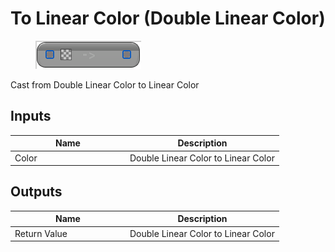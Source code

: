 # To Linear Color (Double Linear Color)

<div align="left" data-full-width="false">

<figure><img src="../../../../.gitbook/assets/To_Linear_Color_(Double_Linear_Color).png" alt=""><figcaption></figcaption></figure>

</div>

Cast from Double Linear Color to Linear Color

## Inputs

<table><thead><tr><th width="170">Name</th><th>Description</th></tr></thead><tbody><tr><td>Color</td><td>Double Linear Color to Linear Color</td></tr></tbody></table>

## Outputs

<table><thead><tr><th width="170">Name</th><th>Description</th></tr></thead><tbody><tr><td>Return Value</td><td>Double Linear Color to Linear Color</td></tr></tbody></table>
